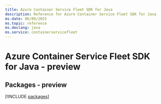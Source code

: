 ```yaml
---
title: Azure Container Service Fleet SDK for Java
description: Reference for Azure Container Service Fleet SDK for Java
ms.date: 06/09/2025
ms.topic: reference
ms.devlang: java
ms.service: containerservicefleet
---
```

# Azure Container Service Fleet SDK for Java - preview
## Packages - preview
[!INCLUDE [packages](container-service-fleet-index.md)]
